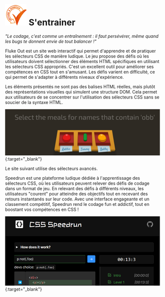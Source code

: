 # ![Lecture à domicile](../img/06_cssBase/lectureDomicile.png) S'entrainer


*"Le codage, c'est comme un entraînement : il faut persévérer, même quand les bugs te donnent envie de tout balancer !"*


Fluke Out est un site web interactif qui permet d'apprendre et de pratiquer les sélecteurs CSS de manière ludique. Le jeu propose des défis où les utilisateurs doivent sélectionner des éléments HTML spécifiques en utilisant les sélecteurs CSS appropriés. C'est un excellent outil pour améliorer ses compétences en CSS tout en s'amusant. Les défis varient en difficulté, ce qui permet de s'adapter à différents niveaux d'expérience.

Les éléments présentés ne sont pas des balises HTML réelles, mais plutôt des représentations visuelles qui simulent une structure DOM. Cela permet aux utilisateurs de se concentrer sur l'utilisation des sélecteurs CSS sans se soucier de la syntaxe HTML.

[![CSS Diner](../img/06_cssBase/game-css-diner.png)](https://flukeout.github.io/){:target="_blank"}


Le site suivant utilise des sélecteurs avancés.

Speedrun est une plateforme ludique dédiée à l'apprentissage des sélecteurs CSS, où les utilisateurs peuvent relever des défis de codage dans un format de jeu. En relevant des défis à différents niveaux, les utilisateurs "courent" pour atteindre des objectifs tout en recevant des retours instantanés sur leur code. Avec une interface engageante et un classement compétitif, Speedrun rend le codage fun et addictif, tout en boostant vos compétences en CSS !

[![CSS Speedrun](../img/06_cssBase/game-css-speedrun.png)](https://css-speedrun.netlify.app/){:target="_blank"}